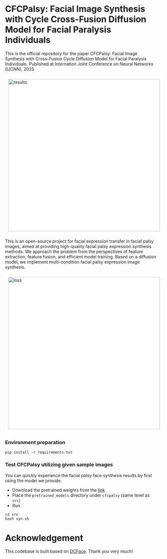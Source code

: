 

# CFCPalsy: Facial Image Synthesis with Cycle Cross-Fusion Diffusion Model for Facial Paralysis Individuals
This is the official repository for the paper CFCPalsy: Facial Image Synthesis with Cross-Fusion Cycle Diffusion Model for Facial Paralysis Individuals. Published at Internation Joint Conference on Neural Networks (IJCNN), 2025


<div style="background-color: white; padding: 10px; display: inline-block;">
  <img src="results.png" alt="results" width="500"/>
</div>

This is an open-source project for facial expression transfer in facial palsy images, aimed at providing high-quality facial palsy expression synthesis methods. We approach the problem from the perspectives of feature extraction, feature fusion, and efficient model training. Based on a diffusion model, we implement multi-condition facial palsy expression image synthesis.


<div style="background-color: white; padding: 10px; display: inline-block;">
  <img src="loss.png" alt="loss" width="500"/>
</div>



### Environment preparation

```
pip install -r requirements.txt
```

### Test CFCPalsy utilizing given sample images
You can quickly experience the facial palsy face synthesis results by first using the model we provide.


- Download the pretrained weights from the [link](https://drive.google.com/drive/folders/1yZz42XhsDvYnNYpS8IAru74TniPHjQD0?usp=drive_link)
- Place the `pretrained_models` directory under `cfcpalsy` (same level as `src`)
- Run
```
cd src
bash syn.sh
```
# Acknowledgement
This codebase is built based on [DCFace](https://github.com/mk-minchul/dcface). Thank you very much!

